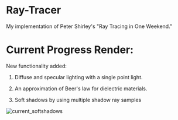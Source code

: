 # Ray-Tracer
My implementation of Peter Shirley's "Ray Tracing in One Weekend."

# Current Progress Render: 
New functionality added: 

1) Diffuse and specular lighting with a single point light.

2) An approximation of Beer's law for dielectric materials. 

3) Soft shadows by using multiple shadow ray samples

![current_softshadows](https://cloud.githubusercontent.com/assets/11325261/22178320/fb29bfde-e000-11e6-8694-cba442a0f165.png)


